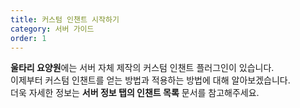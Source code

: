 ```yaml
---
title: 커스텀 인챈트 시작하기
category: 서버 가이드
order: 1
---
```


**울타리 요양원**에는 서버 자체 제작의 커스텀 인챈트 플러그인이 있습니다.<br>이제부터 커스텀 인챈트를 얻는 방법과 적용하는 방법에 대해 알아보겠습니다.<br>더욱 자세한 정보는 **서버 정보 탭의 인챈트 목록** 문서를 참고해주세요.